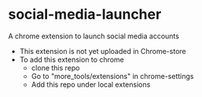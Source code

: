 # social-media-launcher
A chrome extension to launch social media accounts
* This extension is not yet uploaded in Chrome-store
* To add this extension to chrome
    * clone this repo
    * Go to "more_tools/extensions" in chrome-settings
    * Add this repo under local extensions

